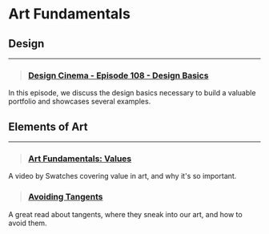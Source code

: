 # Art Fundamentals

## Design
___

> ### [Design Cinema - Episode 108 - Design Basics](https://www.youtube.com/watch?v=2fPq1AF7v0E&start=2521)
In this episode, we discuss the design basics necessary to build a valuable portfolio and showcases several examples.
<!-- -->


## Elements of Art
___

> ### [Art Fundamentals: Values](https://www.youtube.com/watch?v=ax130yILbw0&start=0s)
A video by Swatches covering value in art, and why it's so important.
<!-- -->


> ### [Avoiding Tangents](https://emptyeasel.com/2008/11/18/avoiding-tangents-9-visual-blunders-every-artist-should-watch-out-for/)
A great read about tangents, where they sneak into our art, and how to avoid them.
<!-- -->

